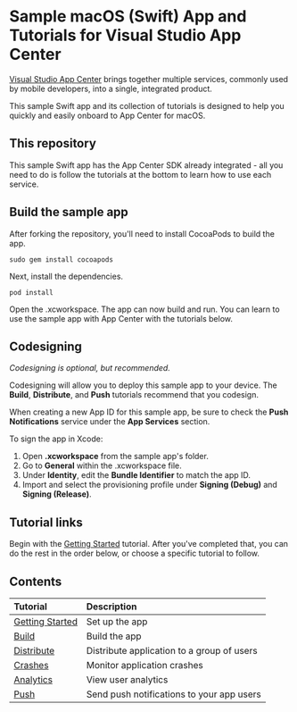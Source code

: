 # Sample macOS (Swift) App and Tutorials for Visual Studio App Center

[Visual Studio App Center](https://aka.ms/telgml) brings together multiple services, commonly used by mobile developers, into a single, integrated product.

This sample Swift app and its collection of tutorials is designed to help you quickly and easily onboard to App Center for macOS.

## This repository

This sample Swift app has the App Center SDK already integrated - all you need to do is follow the tutorials at the bottom to learn how to use each service.

## Build the sample app

After forking the repository, you'll need to install CocoaPods to build the app.

```shell
sudo gem install cocoapods
```

Next, install the dependencies.

```shell
pod install
```

Open the .xcworkspace. The app can now build and run. You can learn to use the sample app with App Center with the tutorials below.

## Codesigning

_Codesigning is optional, but recommended._

Codesigning will allow you to deploy this sample app to your device. The **Build**, **Distribute**, and **Push** tutorials recommend that you codesign.

When creating a new App ID for this sample app, be sure to check the **Push Notifications** service under the **App Services** section.

To sign the app in Xcode:

1. Open **.xcworkspace** from the sample app's folder.
2. Go to **General** within the .xcworkspace file.
3. Under **Identity**, edit the **Bundle Identifier** to match the app ID.
4. Import and select the provisioning profile under **Signing (Debug)** and **Signing (Release)**.

## Tutorial links

Begin with the [Getting Started](https://docs.microsoft.com/en-us/mobile-center/quickstarts/macos/getting-started) tutorial. After you've completed that, you can do the rest in the order below, or choose a specific tutorial to follow.

## Contents

| Tutorial                                                                                      | Description                                |
| :-------------------------------------------------------------------------------------------- | :----------------------------------------- |
| [Getting Started](https://docs.microsoft.com/en-us/appcenter/quickstarts/macos/getting-started) | Set up the app                             |
| [Build](https://docs.microsoft.com/en-us/appcenter/quickstarts/macos/build)                     | Build the app                              |
| [Distribute](https://docs.microsoft.com/en-us/appcenter/quickstarts/macos/distribute)           | Distribute application to a group of users |
| [Crashes](https://docs.microsoft.com/en-us/appcenter/quickstarts/macos/crashes)                 | Monitor application crashes                |
| [Analytics](https://docs.microsoft.com/en-us/appcenter/quickstarts/macos/analytics)             | View user analytics                        |
| [Push](https://docs.microsoft.com/en-us/appcenter/quickstarts/macos/push)                       | Send push notifications to your app users  |
